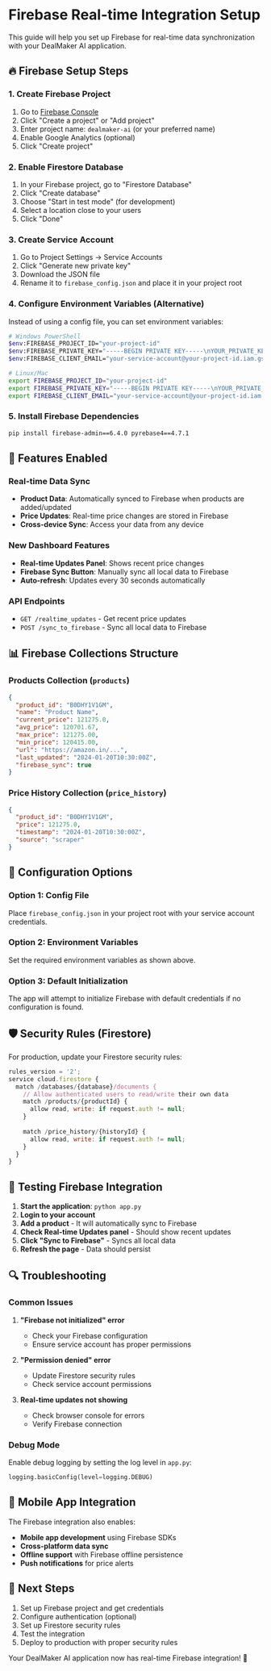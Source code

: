 # Firebase Real-time Integration Setup

This guide will help you set up Firebase for real-time data synchronization with your DealMaker AI application.

## 🔥 Firebase Setup Steps

### 1. Create Firebase Project

1. Go to [Firebase Console](https://console.firebase.google.com/)
2. Click "Create a project" or "Add project"
3. Enter project name: `dealmaker-ai` (or your preferred name)
4. Enable Google Analytics (optional)
5. Click "Create project"

### 2. Enable Firestore Database

1. In your Firebase project, go to "Firestore Database"
2. Click "Create database"
3. Choose "Start in test mode" (for development)
4. Select a location close to your users
5. Click "Done"

### 3. Create Service Account

1. Go to Project Settings → Service Accounts
2. Click "Generate new private key"
3. Download the JSON file
4. Rename it to `firebase_config.json` and place it in your project root

### 4. Configure Environment Variables (Alternative)

Instead of using a config file, you can set environment variables:

```bash
# Windows PowerShell
$env:FIREBASE_PROJECT_ID="your-project-id"
$env:FIREBASE_PRIVATE_KEY="-----BEGIN PRIVATE KEY-----\nYOUR_PRIVATE_KEY_HERE\n-----END PRIVATE KEY-----\n"
$env:FIREBASE_CLIENT_EMAIL="your-service-account@your-project-id.iam.gserviceaccount.com"

# Linux/Mac
export FIREBASE_PROJECT_ID="your-project-id"
export FIREBASE_PRIVATE_KEY="-----BEGIN PRIVATE KEY-----\nYOUR_PRIVATE_KEY_HERE\n-----END PRIVATE KEY-----\n"
export FIREBASE_CLIENT_EMAIL="your-service-account@your-project-id.iam.gserviceaccount.com"
```

### 5. Install Firebase Dependencies

```bash
pip install firebase-admin==6.4.0 pyrebase4==4.7.1
```

## 🚀 Features Enabled

### Real-time Data Sync
- **Product Data**: Automatically synced to Firebase when products are added/updated
- **Price Updates**: Real-time price changes are stored in Firebase
- **Cross-device Sync**: Access your data from any device

### New Dashboard Features
- **Real-time Updates Panel**: Shows recent price changes
- **Firebase Sync Button**: Manually sync all local data to Firebase
- **Auto-refresh**: Updates every 30 seconds automatically

### API Endpoints
- `GET /realtime_updates` - Get recent price updates
- `POST /sync_to_firebase` - Sync all local data to Firebase

## 📊 Firebase Collections Structure

### Products Collection (`products`)
```json
{
  "product_id": "B0DHY1V1GM",
  "name": "Product Name",
  "current_price": 121275.0,
  "avg_price": 120701.67,
  "max_price": 121275.00,
  "min_price": 120415.00,
  "url": "https://amazon.in/...",
  "last_updated": "2024-01-20T10:30:00Z",
  "firebase_sync": true
}
```

### Price History Collection (`price_history`)
```json
{
  "product_id": "B0DHY1V1GM",
  "price": 121275.0,
  "timestamp": "2024-01-20T10:30:00Z",
  "source": "scraper"
}
```

## 🔧 Configuration Options

### Option 1: Config File
Place `firebase_config.json` in your project root with your service account credentials.

### Option 2: Environment Variables
Set the required environment variables as shown above.

### Option 3: Default Initialization
The app will attempt to initialize Firebase with default credentials if no configuration is found.

## 🛡️ Security Rules (Firestore)

For production, update your Firestore security rules:

```javascript
rules_version = '2';
service cloud.firestore {
  match /databases/{database}/documents {
    // Allow authenticated users to read/write their own data
    match /products/{productId} {
      allow read, write: if request.auth != null;
    }
    
    match /price_history/{historyId} {
      allow read, write: if request.auth != null;
    }
  }
}
```

## 🧪 Testing Firebase Integration

1. **Start the application**: `python app.py`
2. **Login to your account**
3. **Add a product** - It will automatically sync to Firebase
4. **Check Real-time Updates panel** - Should show recent updates
5. **Click "Sync to Firebase"** - Syncs all local data
6. **Refresh the page** - Data should persist

## 🔍 Troubleshooting

### Common Issues

1. **"Firebase not initialized" error**
   - Check your Firebase configuration
   - Ensure service account has proper permissions

2. **"Permission denied" error**
   - Update Firestore security rules
   - Check service account permissions

3. **Real-time updates not showing**
   - Check browser console for errors
   - Verify Firebase connection

### Debug Mode

Enable debug logging by setting the log level in `app.py`:
```python
logging.basicConfig(level=logging.DEBUG)
```

## 📱 Mobile App Integration

The Firebase integration also enables:
- **Mobile app development** using Firebase SDKs
- **Cross-platform data sync**
- **Offline support** with Firebase offline persistence
- **Push notifications** for price alerts

## 🎯 Next Steps

1. Set up Firebase project and get credentials
2. Configure authentication (optional)
3. Set up Firestore security rules
4. Test the integration
5. Deploy to production with proper security rules

Your DealMaker AI application now has real-time Firebase integration! 🎉
